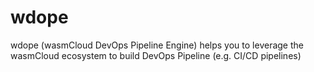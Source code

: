 # wdope
wdope (wasmCloud DevOps Pipeline Engine) helps you to leverage the wasmCloud ecosystem to build DevOps Pipeline (e.g. CI/CD pipelines)
